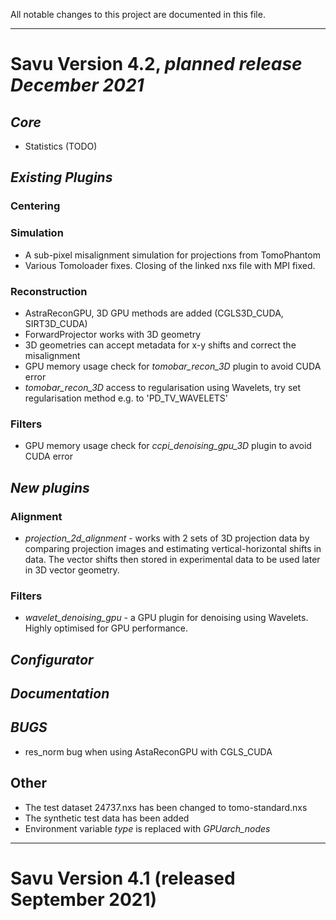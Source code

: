 All notable changes to this project are documented in this file. 
*******************************************************************
# Savu Version 4.2, *planned release December 2021*

## _Core_
* Statistics (TODO) 

## _Existing Plugins_

### Centering

### Simulation
  * A sub-pixel misalignment simulation for projections from TomoPhantom
  * Various Tomoloader fixes. Closing of the linked nxs file with MPI fixed. 

### Reconstruction
  * AstraReconGPU, 3D GPU methods are added (CGLS3D_CUDA, SIRT3D_CUDA)
  * ForwardProjector works with 3D geometry
  * 3D geometries can accept metadata for x-y shifts and correct the misalignment
  * GPU memory usage check for *tomobar_recon_3D* plugin to avoid CUDA error
  * *tomobar_recon_3D* access to regularisation using Wavelets, try set regularisation method e.g. to 'PD_TV_WAVELETS'
  
### Filters
  * GPU memory usage check for *ccpi_denoising_gpu_3D* plugin to avoid CUDA error

## _New plugins_
### Alignment
  * *projection_2d_alignment* - works with 2 sets of 3D projection data by comparing projection images and estimating vertical-horizontal shifts in data. The vector shifts then stored in experimental data to be used later in 3D vector geometry.
### Filters
  * *wavelet_denoising_gpu* - a GPU plugin for denoising using Wavelets. Highly optimised for GPU performance. 

## _Configurator_ 

## _Documentation_

## _BUGS_
  *  res_norm bug when using AstaReconGPU with CGLS_CUDA

## Other
  * The test dataset 24737.nxs has been changed to tomo-standard.nxs
  * The synthetic test data has been added 
  * Environment variable *type* is replaced with *GPUarch_nodes*



*******************************************************************
# Savu Version 4.1 (released September 2021) 